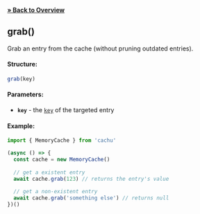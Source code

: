 [**» Back to Overview**](https://github.com/azurydev/cachu#features)

## grab()

Grab an entry from the cache (without pruning outdated entries).

#### Structure:

```js
grab(key)
```

#### Parameters:

- **`key`** - the [`key`](https://github.com/azurydev/cachu/blob/current/guide/types.md#key) of the targeted entry

#### Example:

```js
import { MemoryCache } from 'cachu'

(async () => {
  const cache = new MemoryCache()
  
  // get a existent entry
  await cache.grab(123) // returns the entry's value
  
  // get a non-existent entry
  await cache.grab('something else') // returns null
})()
```